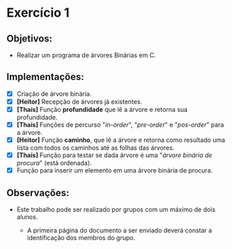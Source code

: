 # Exercício 1

## Objetivos:

- Realizar um programa de árvores Binárias em C.

## Implementações:

- [x] Criação de árvore binária.
- [x] **[Heitor]** Recepção de árvores já existentes.
- [x] **[Thaís]** Função **profundidade** que lê a árvore e retorna sua profundidade.
- [x] **[Thaís]** Funções de percurso "*in-order*", "*pre-order*" e "*pos-order*" para a árvore.
- [x] **[Heitor]** Função **caminho**, que lê a árvore e retorna como resultado uma lista com todos os caminhos até as folhas das árvores.
- [x] **[Thaís]** Função para testar se dada árvore é uma "*árvore binária de procura*" (está ordenada).
- [x] Função para inserir um elemento em uma árvore binária de procura.

## Observações:

- Este trabalho pode ser realizado por grupos com um máximo de dois alunos.

    - A primeira página do documento a ser enviado deverá constar a identificação dos membros do grupo.